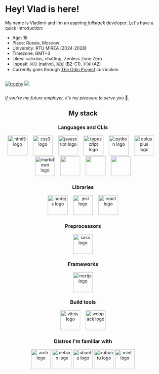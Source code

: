 <h1 align="left">Hey! Vlad is here!</h1>

<div align="left">My name is Vladimir and I'm an aspiring <i>fullstack</i> developer. Let's have a quick introduction:
  <ul>
    <li>Age: 18</li>
    <li>Place: Russia, Moscow</li>
    <li>University: RTU MIREA (2024-2028)</li>
    <li>Timezone: GMT+3</li>
    <li>Likes: calculus, chatting, Zenless Zone Zero</li>
    <li>I speak: 🇷🇺 (native), 🇬🇧 (B2-C1), 🇫🇷 (A2)</li>
    <li>Currently goes through <a href="https://www.theodinproject.com" target="_blank">The Odin Project</a> curriculum.</li>
  </ul>
<div style="display: flex; justify-content: space-between; align-items: center; gap: 10px;">
    
  [![trophy](https://github-profile-trophy.vercel.app/?username=vladcheck&theme=gruvbox&column=5)](https://github.com/ryo-ma/github-profile-trophy)
  <img src="https://github-readme-stats.vercel.app/api/top-langs/?username=vladcheck" />
</div>

  <i>If you're my future employer, it's my pleasure to serve you</i> 👔.
</div>


<h2 align="center">My stack</h2>
<div align="center">
  <h3 >Languages and CLIs</h3>
  <div>
    <img src="https://cdn.jsdelivr.net/gh/devicons/devicon/icons/html5/html5-original.svg" height="64" alt="html5 logo"  />
    <img width="10" />
    <img src="https://cdn.jsdelivr.net/gh/devicons/devicon/icons/css3/css3-original.svg" height="64" alt="css3 logo"  />
    <img width="10" />
    <img src="https://cdn.jsdelivr.net/gh/devicons/devicon/icons/javascript/javascript-original.svg" height="64" alt="javascript logo"  />
    <img width="10" />
    <img src="https://cdn.jsdelivr.net/gh/devicons/devicon/icons/typescript/typescript-original.svg" height="64" alt="typescript logo"  />
    <img width="10" />
    <img src="https://cdn.jsdelivr.net/gh/devicons/devicon/icons/python/python-original.svg" height="64" alt="python logo"  />
    <img width="10" />
    <img src="https://cdn.jsdelivr.net/gh/devicons/devicon/icons/cplusplus/cplusplus-original.svg" height="64" alt="cplusplus logo"  />
    <img width="10" />
    <img src="https://cdn.jsdelivr.net/gh/devicons/devicon@latest/icons/markdown/markdown-original.svg" height="64" alt="markdown logo" />
    <img width="10" />
    <img src="https://cdn.jsdelivr.net/gh/devicons/devicon@latest/icons/yaml/yaml-original.svg" height="64" />
    <img width="10" />
    <img src="https://cdn.jsdelivr.net/gh/devicons/devicon@latest/icons/json/json-original.svg" height="64" />
    <img width="10" />
    <img src="https://cdn.jsdelivr.net/gh/devicons/devicon@latest/icons/bash/bash-original.svg" height="64" />
  </div>
  
  <h3 >Libraries</h3>
  <div >
    <img src="https://cdn.jsdelivr.net/gh/devicons/devicon/icons/nodejs/nodejs-original.svg" height="64" alt="nodejs logo"  />
    <img width="10" />
    <img src="https://cdn.jsdelivr.net/gh/devicons/devicon/icons/jest/jest-plain.svg" height="64" alt="jest logo"  />
    <img width="10" />
    <img src="https://cdn.jsdelivr.net/gh/devicons/devicon/icons/react/react-original.svg" height="64" alt="react logo"  />
  </div>
  
  <h3 >Preprocessors</h3>
  <div >
    <img src="https://cdn.jsdelivr.net/gh/devicons/devicon/icons/sass/sass-original.svg" height="64" alt="sass logo"  />
  </div>
  
  <h3 >Frameworks</h3>
  <div >
     <img src="https://cdn.jsdelivr.net/gh/devicons/devicon/icons/nextjs/nextjs-original.svg" height="64" alt="nextjs logo"  />
  </div>
  
  <h3 >Build tools</h3>
  <div >
    <img src="https://cdn.jsdelivr.net/gh/devicons/devicon@latest/icons/vitejs/vitejs-original.svg" height="64" alt="vitejs logo" />
    <img width="10" />
    <img src="https://cdn.jsdelivr.net/gh/devicons/devicon/icons/webpack/webpack-original.svg" height="64" alt="webpack logo"  />
  </div>
  
  <h3 >Distros I'm familiar with</h3>
  <div >
    <img src="https://cdn.jsdelivr.net/gh/devicons/devicon@latest/icons/archlinux/archlinux-original.svg" height="64" alt="arch logo" />
    <img src="https://cdn.jsdelivr.net/gh/devicons/devicon/icons/debian/debian-original.svg" height="64" alt="debian logo"  />
    <img src="https://cdn.jsdelivr.net/gh/devicons/devicon/icons/ubuntu/ubuntu-original.svg" height="64" alt="ubuntu logo"  />
    <img src="https://cdn.jsdelivr.net/gh/devicons/devicon/icons/xubuntu/xubuntu-original.svg" height="64" alt="xubuntu logo"  />
    <img src="https://cdn.jsdelivr.net/gh/devicons/devicon/icons/mint/mint-original.svg" height="64" alt="mint logo"  />
  </div>
</div>
